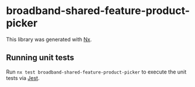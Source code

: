 # broadband-shared-feature-product-picker

This library was generated with [Nx](https://nx.dev).

## Running unit tests

Run `nx test broadband-shared-feature-product-picker` to execute the unit tests via [Jest](https://jestjs.io).
